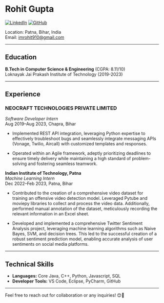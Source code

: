 # Rohit Gupta

[![LinkedIn](https://img.shields.io/badge/-LinkedIn-blue?style=flat-square&logo=linkedin)](https://www.linkedin.com/in/imrohit910/)
[![GitHub](https://img.shields.io/badge/-GitHub-black?style=flat-square&logo=github)](https://github.com/imrohit910)

Location: Patna, Bihar, India  
Email: imrohit910@gmail.com   

---

## Education

**B.Tech in Computer Science & Engineering** (CGPA: 8.11/10)  
Loknayak Jai Prakash Institute of Technology (2019-2023)

---

## Experience

### NEOCRAFT TECHNOLOGIES PRIVATE LIMITED
*Software Developer Intern*  
Aug 2019–Aug 2023, Chapra, Bihar

- Implemented REST API integration, leveraging Python expertise to effectively troubleshoot bugs and seamlessly integrate messaging APIs (Vonage, Twilio, Aircall) with customized templates and responses.
  
- Operated within an Agile framework, adeptly prioritizing deadlines to ensure timely delivery while maintaining a high standard of problem-solving and fostering seamless teamwork.

**Indian Institute of Technology, Patna**  
*Machine Learning Intern*  
Dec 2022–Feb 2023, Patna, Bihar

- Contributed to the creation of a comprehensive video dataset for training an offensive video detection model. Leveraged Pytube and moviepy libraries to collect and process the video data. Additionally, performed manual annotation of the dataset, meticulously recording the relevant information in an Excel sheet.
  
- Developed and implemented a comprehensive Twitter Sentiment Analysis project, leveraging machine learning algorithms such as Naive Bayes, SVM, and decision trees. This led to the successful creation of a robust sentiment prediction model, enabling accurate analysis of user sentiments on social media platforms.

---

## Technical Skills

- **Languages:** Core Java, C++, Python, Javascript, SQL
- **Developer Tools:** VS Code, Eclipse, PyCharm, GitHub

---
Feel free to reach out for collaboration or any inquiries! 😊🚀
